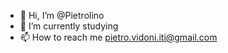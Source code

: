 - 👋 Hi, I’m @Pietrolino
- 🌱 I’m currently studying
- 📫 How to reach me pietro.vidoni.iti@gmail.com

<!---
Pietrolino/Pietrolino is a ✨ special ✨ repository because its `README.md` (this file) appears on your GitHub profile.
You can click the Preview link to take a look at your changes.
--->
